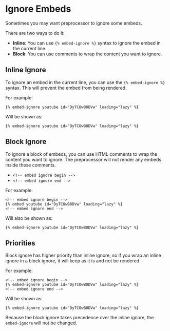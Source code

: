 # Ignore Embeds

Sometimes you may want preprocessor to ignore some embeds.

There are two ways to do it:

<!-- embed ignore begin -->

- **Inline**: You can use `{% embed-ignore %}` syntax to ignore the embed in the current line.
- **Block**: You can use comments to wrap the content you want to ignore.

## Inline Ignore

To ignore an embed in the current line, you can use the `{% embed-ignore %}` syntax. This will prevent the embed from being rendered.

For example:

```text
{% embed-ignore youtube id="DyTCOwB0DVw" loading="lazy" %}
```

<!-- embed ignore end -->

Will be shown as:

```text
{% embed-ignore youtube id="DyTCOwB0DVw" loading="lazy" %}
```

## Block Ignore

To ignore a block of embeds, you can use HTML comments to wrap the content you want to ignore. The preprocessor will not render any embeds inside these comments.

- `<!-- embed ignore begin -->`
- `<!-- embed ignore end -->`

For example:

```text
<!-- embed ignore begin -->
{% embed youtube id="DyTCOwB0DVw" loading="lazy" %}
<!-- embed ignore end -->
```

Will also be shown as:

```text
{% embed-ignore youtube id="DyTCOwB0DVw" loading="lazy" %}
```

## Priorities

Block ignore has higher priority than inline ignore, so if you wrap an inline ignore in a block ignore, it will keep as it is and not be rendered.

For example:

```text
<!-- embed ignore begin -->
{% embed-ignore youtube id="DyTCOwB0DVw" loading="lazy" %}
<!-- embed ignore end -->
```

Will be shown as:

<!-- embed ignore begin -->

```text
{% embed-ignore youtube id="DyTCOwB0DVw" loading="lazy" %}
```

<!-- embed ignore end -->

Because the block ignore takes precedence over the inline ignore, the `embed-ignore` will not be changed.

